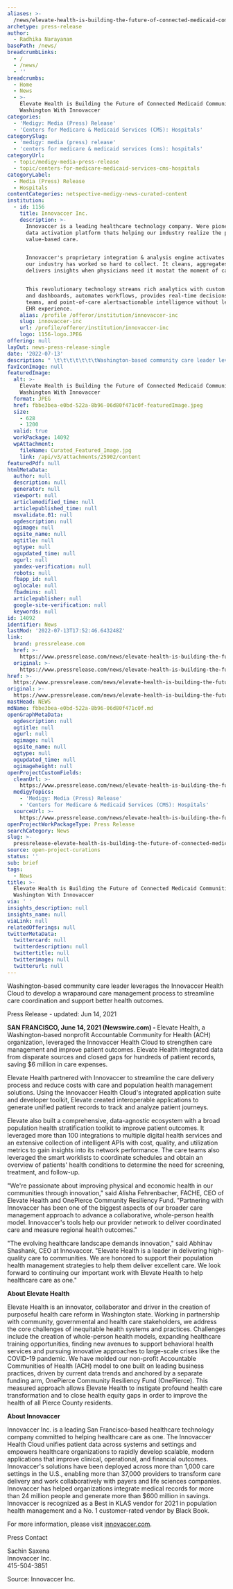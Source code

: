 ```yaml
---
aliases: >-
  /news/elevate-health-is-building-the-future-of-connected-medicaid-communities-in-washington-with-innovaccer
archetype: press-release
author:
  - Radhika Narayanan
basePath: /news/
breadcrumbLinks:
  - /
  - /news/
  - ''
breadcrumbs:
  - Home
  - News
  - >-
    Elevate Health is Building the Future of Connected Medicaid Communities in
    Washington With Innovaccer
categories:
  - 'Medigy: Media (Press) Release'
  - 'Centers for Medicare & Medicaid Services (CMS): Hospitals'
categorySlug:
  - 'medigy: media (press) release'
  - 'centers for medicare & medicaid services (cms): hospitals'
categoryUrl:
  - topic/medigy-media-press-release
  - topic/centers-for-medicare-medicaid-services-cms-hospitals
categoryLabel:
  - Media (Press) Release
  - Hospitals
contentCategories: netspective-medigy-news-curated-content
institution:
  - id: 1156
    title: Innovaccer Inc.
    description: >-
      Innovaccer is a leading healthcare technology company. Were pioneering the
      data activation platform thats helping our industry realize the promise of
      value-based care.


      Innovaccer's proprietary integration & analysis engine activates the data
      our industry has worked so hard to collect. It cleans, aggregates, and
      delivers insights when physicians need it mostat the moment of care.


      This revolutionary technology streams rich analytics with custom insights
      and dashboards, automates workflows, provides real-time decisions for care
      teams, and point-of-care alertsactionable intelligence without leaving the
      EHR experience.
    alias: /profile /offeror/institution/innovaccer-inc
    slug: innovaccer-inc
    url: /profile/offeror/institution/innovaccer-inc
    logo: 1156-logo.JPEG
offering: null
layOut: news-press-release-single
date: '2022-07-13'
description: " \t\t\t\t\t\t\tWashington-based community care leader leverages the Innovaccer Health Cloud to develop a wraparound care management process to streamline care coordination and support better health outcomes."
favIconImage: null
featuredImage:
  alt: >-
    Elevate Health is Building the Future of Connected Medicaid Communities in
    Washington With Innovaccer
  format: JPEG
  href: fbbe3bea-e0bd-522a-8b96-06d80f471c0f-featuredImage.jpeg
  size:
    - 628
    - 1200
  valid: true
  workPackage: 14092
  wpAttachment:
    fileName: Curated_Featured_Image.jpg
    link: /api/v3/attachments/25902/content
featuredPdf: null
htmlMetaData:
  author: null
  description: null
  generator: null
  viewport: null
  articlemodified_time: null
  articlepublished_time: null
  msvalidate.01: null
  ogdescription: null
  ogimage: null
  ogsite_name: null
  ogtitle: null
  ogtype: null
  ogupdated_time: null
  ogurl: null
  yandex-verification: null
  robots: null
  fbapp_id: null
  oglocale: null
  fbadmins: null
  articlepublisher: null
  google-site-verification: null
  keywords: null
id: 14092
identifier: News
lastMod: '2022-07-13T17:52:46.643248Z'
link:
  brand: pressrelease.com
  href: >-
    https://www.pressrelease.com/news/elevate-health-is-building-the-future-of-connected-medicaid-21416338
  original: >-
    https://www.pressrelease.com/news/elevate-health-is-building-the-future-of-connected-medicaid-21416338
href: >-
  https://www.pressrelease.com/news/elevate-health-is-building-the-future-of-connected-medicaid-21416338
original: >-
  https://www.pressrelease.com/news/elevate-health-is-building-the-future-of-connected-medicaid-21416338
mastHead: NEWS
mdName: fbbe3bea-e0bd-522a-8b96-06d80f471c0f.md
openGraphMetaData:
  ogdescription: null
  ogtitle: null
  ogurl: null
  ogimage: null
  ogsite_name: null
  ogtype: null
  ogupdated_time: null
  ogimageheight: null
openProjectCustomFields:
  cleanUrl: >-
    https://www.pressrelease.com/news/elevate-health-is-building-the-future-of-connected-medicaid-21416338
  medigyTopics:
    - 'Medigy: Media (Press) Release'
    - 'Centers for Medicare & Medicaid Services (CMS): Hospitals'
  sourceUrl: >-
    https://www.pressrelease.com/news/elevate-health-is-building-the-future-of-connected-medicaid-21416338
openProjectWorkPackageType: Press Release
searchCategory: News
slug: >-
  pressrelease-elevate-health-is-building-the-future-of-connected-medicaid-communities-in-washington-with-innovaccer
source: open-project-curations
status: ''
sub: brief
tags:
  - News
title: >-
  Elevate Health is Building the Future of Connected Medicaid Communities in
  Washington With Innovaccer
via: ' '
insights_description: null
insights_name: null
viaLink: null
relatedOfferings: null
twitterMetaData:
  twittercard: null
  twitterdescription: null
  twittertitle: null
  twitterimage: null
  twitterurl: null
---
```

<div id="readability-page-1" class="page"><p> 							Washington-based community care leader leverages the Innovaccer Health Cloud to develop a wraparound care management process to streamline care coordination and support better health outcomes.						</p><div> 						<p><span>Press Release</span> 	<span>-</span> 		<span> 									<span> 									updated: Jun 14, 2021							</span> 			</span> </p>					</div><div>  						 <p><strong> 			SAN FRANCISCO, 			June 14, 2021			(Newswire.com) - 	</strong> Elevate Health, a Washington-based nonprofit Accountable Community for Health (ACH) organization, leveraged the Innovaccer Health Cloud to strengthen care management and improve patient outcomes.&nbsp;Elevate Health integrated data from disparate sources and closed gaps for hundreds of patient records, saving $6 million in care expenses.</p> <p>Elevate Health partnered with Innovaccer to streamline the care delivery process and reduce costs with care and population health management solutions. Using the Innovaccer Health Cloud's integrated application suite and developer toolkit, Elevate created interoperable applications to generate unified patient records to track and analyze patient journeys.</p> <p>Elevate also built a comprehensive, data-agnostic ecosystem with a broad population health stratification toolkit to improve patient outcomes. It leveraged more than 100 integrations to multiple digital health services and an extensive collection of intelligent APIs with cost, quality, and utilization metrics to gain insights into its network performance. The care teams also leveraged the smart worklists to coordinate schedules and obtain an overview of patients' health conditions to determine the need for screening, treatment, and follow-up.</p> <p>"We're passionate about improving physical and economic health in our communities through innovation," said Alisha Fehrenbacher, FACHE, CEO of Elevate Health and OnePierce Community Resiliency Fund. "Partnering with Innovaccer has been one of the biggest aspects of our broader care management approach to advance a collaborative, whole-person health model. Innovaccer's tools help our provider network to deliver coordinated care and measure regional health outcomes."</p> <p>"The evolving healthcare landscape demands innovation," said Abhinav Shashank, CEO at Innovaccer. "Elevate Health is a leader in delivering high-quality care to communities. We are honored to support their population health management strategies to help them deliver excellent care. We look forward to continuing our important work with Elevate Health to help healthcare care as one."</p> <p><strong>About Elevate Health&nbsp;</strong></p> <p>Elevate Health is an innovator, collaborator and driver in the creation of purposeful health care reform in Washington state. Working in partnership with community, governmental and health care stakeholders, we address the core challenges of inequitable health systems and practices. Challenges include the creation of whole-person health models, expanding healthcare training opportunities, finding new avenues to support behavioral health services and pursuing innovative approaches to large-scale crises like the COVID-19 pandemic. We have molded our non-profit Accountable Communities of Health (ACH) model to one built on leading business practices, driven by current data trends and anchored by a separate funding arm, OnePierce Community Resiliency Fund (OnePierce). This measured approach allows Elevate Health to instigate profound health care transformation and to close health equity gaps in order to improve the health of all Pierce County residents.</p> <p><strong>About Innovaccer</strong></p> <p>Innovaccer Inc. is a leading San Francisco-based healthcare technology company committed to helping healthcare care as one. The Innovaccer Health Cloud unifies patient data across systems and settings and empowers healthcare organizations to rapidly develop scalable, modern applications that improve clinical, operational, and financial outcomes. Innovaccer's solutions have been deployed across more than 1,000 care settings in the U.S., enabling more than 37,000 providers to transform care delivery and work collaboratively with payers and life sciences companies. Innovaccer has helped organizations integrate medical records for more than 24 million people and generate more than $600 million in savings. Innovaccer is recognized as a Best in KLAS vendor for 2021 in population health management and a No. 1 customer-rated vendor by Black Book.</p> <p>For more information, please visit <a href="https://innovaccer.com/" target="_blank"><u>innovaccer.com</u></a>.</p> <p>Press Contact</p> <p>Sachin Saxena<br>Innovaccer Inc.<br>415-504-3851</p>  						 													<p>Source: Innovaccer Inc.</p> 						 					</div></div>